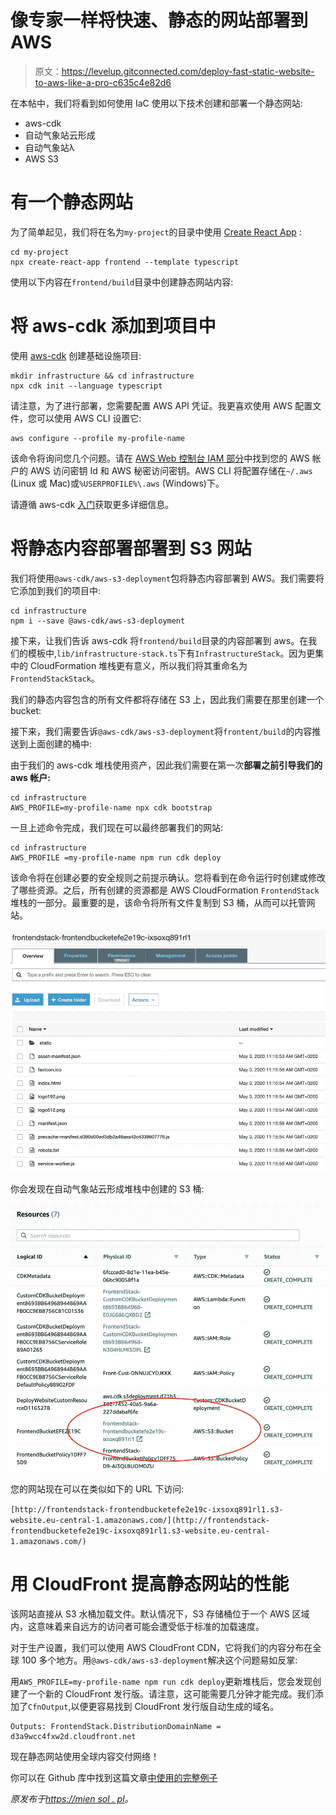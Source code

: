 # 像专家一样将快速、静态的网站部署到 AWS

> 原文：<https://levelup.gitconnected.com/deploy-fast-static-website-to-aws-like-a-pro-c635c4e82d6>

在本帖中，我们将看到如何使用 IaC 使用以下技术创建和部署一个静态网站:

*   aws-cdk
*   自动气象站云形成
*   自动气象站λ
*   AWS S3

# 有一个静态网站

为了简单起见，我们将在名为`my-project`的目录中使用 [Create React App](https://create-react-app.dev/docs/adding-typescript/) :

```
cd my-project 
npx create-react-app frontend --template typescript
```

使用以下内容在`frontend/build`目录中创建静态网站内容:

# 将 aws-cdk 添加到项目中

使用 [aws-cdk](https://docs.aws.amazon.com/cdk/latest/guide/home.html) 创建基础设施项目:

```
mkdir infrastructure && cd infrastructure 
npx cdk init --language typescript
```

请注意，为了进行部署，您需要配置 AWS API 凭证。我更喜欢使用 AWS 配置文件，您可以使用 AWS CLI 设置它:

```
aws configure --profile my-profile-name
```

该命令将询问您几个问题。请在 [AWS Web 控制台 IAM 部分](https://console.aws.amazon.com/iam/home?region=eu-central-1)中找到您的 AWS 帐户的 AWS 访问密钥 Id 和 AWS 秘密访问密钥。AWS CLI 将配置存储在`~/.aws` (Linux 或 Mac)或`%USERPROFILE%\.aws` (Windows)下。

请遵循 aws-cdk [入门](https://docs.aws.amazon.com/cdk/latest/guide/getting_started.html)获取更多详细信息。

# 将静态内容部署部署到 S3 网站

我们将使用`@aws-cdk/aws-s3-deployment`包将静态内容部署到 AWS。我们需要将它添加到我们的项目中:

```
cd infrastructure 
npm i --save @aws-cdk/aws-s3-deployment
```

接下来，让我们告诉 aws-cdk 将`frontend/build`目录的内容部署到 aws。在我们的模板中,`lib/infrastructure-stack.ts`下有`InfrastructureStack`。因为更集中的 CloudFormation 堆栈更有意义，所以我们将其重命名为`FrontendStackStack`。

我们的静态内容包含的所有文件都将存储在 S3 上，因此我们需要在那里创建一个 bucket:

接下来，我们需要告诉`@aws-cdk/aws-s3-deployment`将`frontent/build`的内容推送到上面创建的桶中:

由于我们的 aws-cdk 堆栈使用资产，因此我们需要在第一次**部署之前引导我们的 aws 帐户:**

```
cd infrastructure 
AWS_PROFILE=my-profile-name npx cdk bootstrap
```

一旦上述命令完成，我们现在可以最终部署我们的网站:

```
cd infrastructure 
AWS_PROFILE =my-profile-name npm run cdk deploy
```

该命令将在创建必要的安全规则之前提示确认。您将看到在命令运行时创建或修改了哪些资源。之后，所有创建的资源都是 AWS CloudFormation `FrontendStack`堆栈的一部分。最重要的是，该命令将所有文件复制到 S3 桶，从而可以托管网站。

![](img/384f9a63e9bd97584e175a00b9d22940.png)

你会发现在自动气象站云形成堆栈中创建的 S3 桶:

![](img/0e064de1ed49a69ae8b8c4050fc95833.png)

您的网站现在可以在类似如下的 URL 下访问:

`[http://frontendstack-frontendbucketefe2e19c-ixsoxq891rl1.s3-website.eu-central-1.amazonaws.com/](http://frontendstack-frontendbucketefe2e19c-ixsoxq891rl1.s3-website.eu-central-1.amazonaws.com/)`

# 用 CloudFront 提高静态网站的性能

该网站直接从 S3 水桶加载文件。默认情况下，S3 存储桶位于一个 AWS 区域内，这意味着来自远方的访问者可能会遭受低于标准的加载速度。

对于生产设置，我们可以使用 AWS CloudFront CDN，它将我们的内容分布在全球 100 多个地方。用`@aws-cdk/aws-s3-deployment`解决这个问题易如反掌:

用`AWS_PROFILE=my-profile-name npm run cdk deploy`更新堆栈后，您会发现创建了一个新的 CloudFront 发行版。请注意，这可能需要几分钟才能完成。我们添加了`CfnOutput`,以便更容易找到 CloudFront 发行版自动生成的域名。

```
Outputs: FrontendStack.DistributionDomainName = d3a9wcc4fxw2d.cloudfront.net
```

现在静态网站使用全球内容交付网络！

你可以在 Github 库中找到这篇文章[中使用的完整例子](https://github.com/miensol/miensol.github.io/tree/develop/content/posts/fast-static-website-with-aws-cdk)

*原发布于*[*https://mien sol . pl*](https://miensol.pl/fast-static-website-with-aws-cdk/)*。*